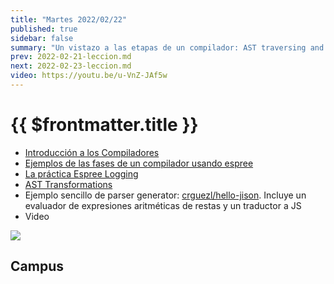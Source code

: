```yaml
---
title: "Martes 2022/02/22"
published: true
sidebar: false
summary: "Un vistazo a las etapas de un compilador: AST traversing and AST transformation"
prev: 2022-02-21-leccion.md
next: 2022-02-23-leccion.md
video: https://youtu.be/u-VnZ-JAf5w
---
```


# {{ $frontmatter.title }}

* [Introducción a los Compiladores](https://docs.google.com/presentation/d/1N8h99dXzud9HzH8XY6QCZSmATCAWXtZebuqRTiy8qMU/edit?usp=sharing)
* [Ejemplos de las fases de un compilador usando espree](/temas/introduccion-a-pl/esprima.html#repl-example)
* [La práctica Espree Logging](/practicas/esprima-logging.html)
* [AST Transformations](/temas/introduccion-a-pl/master-the-art-of-the-ast.html#constant-folding)
* Ejemplo sencillo de parser generator: [crguezl/hello-jison](https://github.com/crguezl/hello-jison). Incluye un evaluador de expresiones aritméticas de restas y un traductor a JS
* <a :href="$frontmatter.video" target="_blank" rel="noopener noreferrer">Video</a>

<img src="/images/Translation-of-a-statement.jpeg"/>

## Campus

<campus-virtual></campus-virtual>

